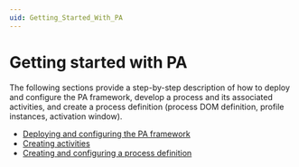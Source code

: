 ```yaml
---
uid: Getting_Started_With_PA
---
```


# Getting started with PA

The following sections provide a step-by-step description of how to deploy and configure the PA framework, develop a process and its associated activities, and create a process definition (process DOM definition, profile instances, activation window).

- [Deploying and configuring the PA framework](xref:Deploying_and_Configuring_the_PA_Framework)
- [Creating activities](xref:Creating_Activities)
- [Creating and configuring a process definition](xref:Creating_and_Configuring_a_Process_Definition)

